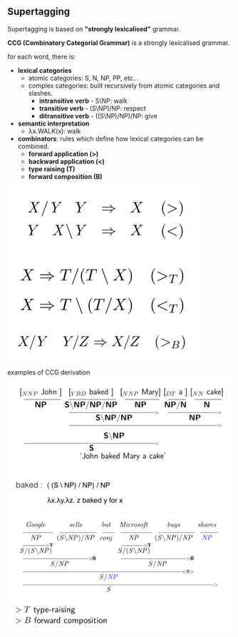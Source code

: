 ## Supertagging

Supertagging is based on **"strongly lexicalised"** grammar.

**CCG (Combinatory Categorial Grammar)** is a strongly lexicalised grammar.

for each word, there is:
* **lexical categories**
	* atomic categories: S, N, NP, PP, etc...
	* complex categories: built recursively from atomic categories and slashes.
		* **intransitive verb** - S\NP: walk
		* **transitive verb** - (S\NP)/NP: respect
		* **ditransitive verb** - ((S\NP)/NP)/NP: give
* **semantic interpretation**
	* λx.WALK(x): walk
* **combinators**: rules which define how lexical categories can be combined.
	* **forward application (>)**
	* **backward application (<)**
	* **type raising (T)**
	* **forward composition (B)**

<img src="./pix/rule-1.png" width="430" />
<img src="./pix/rule-2.png" width="430" />
<img src="./pix/rule-3.png" width="430" />

examples of CCG derivation
![supertagging-derivation-1](./pix/supertagging-derivation-1.png)
![supertagging-derivation-2](./pix/supertagging-derivation-2.png)
